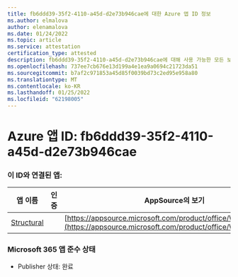 ```yaml
---
title: fb6ddd39-35f2-4110-a45d-d2e73b946cae에 대한 Azure 앱 ID 정보
ms.author: elmalova
author: elenamalova
ms.date: 01/24/2022
ms.topic: article
ms.service: attestation
certification_type: attested
description: fb6ddd39-35f2-4110-a45d-d2e73b946cae에 대해 사용 가능한 모든 보안 및 규정 준수 정보입니다.
ms.openlocfilehash: 737ee7cb676e13d199a4e1ea9a0694c21723da51
ms.sourcegitcommit: b7af2c971853a45d85f0039bd73c2ed95e958a80
ms.translationtype: MT
ms.contentlocale: ko-KR
ms.lasthandoff: 01/25/2022
ms.locfileid: "62198005"
---
```

# <a name="azure-app-id-fb6ddd39-35f2-4110-a45d-d2e73b946cae"></a>Azure 앱 ID: fb6ddd39-35f2-4110-a45d-d2e73b946cae


### <a name="apps-associated-with-this-id"></a>이 ID와 연결된 앱:
| **앱 이름** | **인증** | **AppSource의 보기** |
|--------------|---------------|-----------------------|
| [Structural](https://docs.microsoft.com/microsoft-365-app-certification/forward/WA200002514) |  | [https://appsource.microsoft.com/product/office/WA200002514](https://appsource.microsoft.com/product/office/WA200002514) |

### <a name="microsoft-365-app-compliance-status"></a>Microsoft 365 앱 준수 상태
- Publisher 상태: 완료
